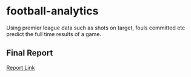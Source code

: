 # football-analytics

Using premier league data such as shots on target, fouls committed etc predict the full time results of a game.

## Final Report
[Report Link](./final-report-soccer.pdf)
